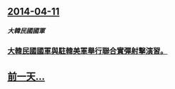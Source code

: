 ## [2014-04-11](/zh/news/2014/04/11/index.md)

##### 大韓民國國軍
### [ 大韓民國國軍與駐韓美軍舉行聯合實彈射擊演習。 ](/zh/news/2014/04/11/大韓民國國軍與駐韓美軍舉行聯合實彈射擊演習.md)
## [前一天...](/zh/news/2014/04/10/index.md)

